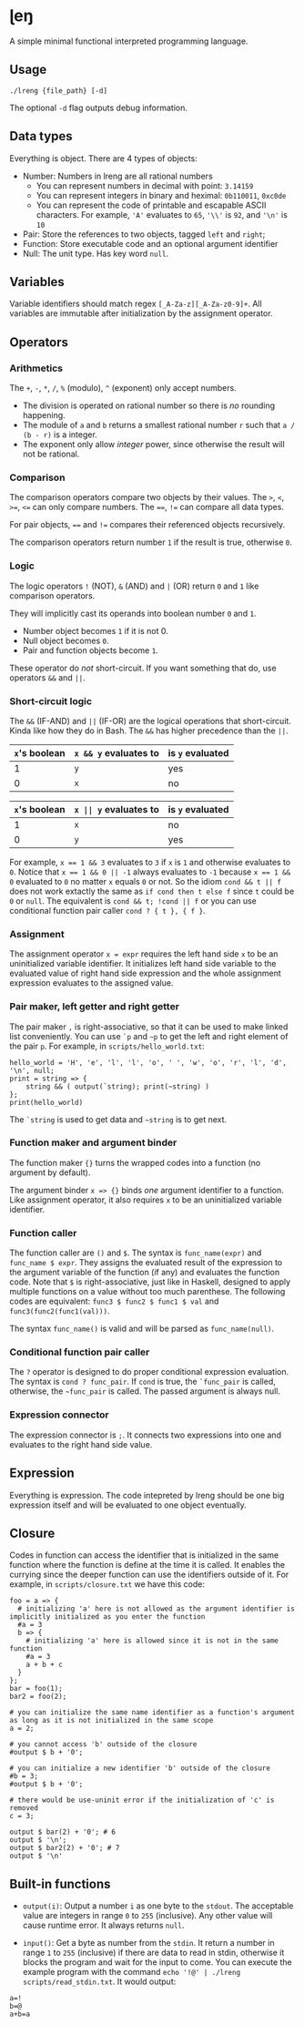 # ɭeŋ

A simple minimal functional interpreted programming language.

## Usage

```
./lreng {file_path} [-d]
```

The optional `-d` flag outputs debug information.

## Data types

Everything is object. There are 4 types of objects:
- Number: Numbers in lreng are all rational numbers 
  - You can represent numbers in decimal with point: `3.14159`
  - You can represent integers in binary and heximal: `0b110011`, `0xc0de`
  - You can represent the code of printable and escapable ASCII characters. For example, `'A'` evaluates to `65`, `'\\'` is `92`, and `'\n'` is `10`
- Pair: Store the references to two objects, tagged `left` and `right`;
- Function: Store executable code and an optional argument identifier
- Null: The unit type. Has key word `null`.

## Variables

Variable identifiers should match regex `[_A-Za-z][_A-Za-z0-9]+`. All variables are immutable after initialization by the assignment operator.

## Operators

### Arithmetics

The `+`, `-`, `*`, `/`, `%` (modulo), `^` (exponent) only accept numbers.

- The division is operated on rational number so there is *no* rounding happening.
- The module of `a` and `b` returns a smallest rational number `r` such that `a / (b - r)` is a integer.
- The exponent only allow *integer* power, since otherwise the result will not be rational.

### Comparison

The comparison operators compare two objects by their values. The `>`, `<`, `>=`, `<=` can only compare numbers. The `==`, `!=` can compare all data types.

For pair objects, `==` and `!=` compares their referenced objects recursively. 

The comparison operators return number `1` if the result is true, otherwise `0`.

### Logic

The logic operators `!` (NOT), `&` (AND) and `|` (OR) return `0` and `1` like comparison operators.

They will implicitly cast its operands into boolean number `0` and `1`.
- Number object becomes `1` if it is not 0.
- Null object becomes `0`.
- Pair and function objects become `1`.

These operator do *not* short-circuit. If you want something that do, use operators `&&` and `||`.

### Short-circuit logic

The `&&` (IF-AND) and  `||` (IF-OR) are the logical operations that short-circuit. Kinda like how they do in Bash. The `&&` has higher precedence than the `||`.

 `x`'s boolean  | `x && y` evaluates to | is `y` evaluated  |
----------------|-----------------------|----------------------
 1              | `y`                   | yes
 0              | `x`                   | no

 `x`'s boolean  | <code>x &#124;&#124; y</code> evaluates to | is `y` evaluated  
----------------|-----------------------|----------------------
 1              | `x`                   | no
 0              | `y`                   | yes

For example, `x == 1 && 3` evaluates to `3` if `x` is `1` and otherwise evaluates to `0`. Notice that `x == 1 && 0 || -1` always evaluates to `-1` because `x == 1 && 0` evaluated to `0` no matter `x` equals `0` or not. So the idiom `cond && t || f` does not work extactly the same as `if cond then t else f` since `t` could be `0` or `null`. The equivalent is `cond && t; !cond || f` or you can use conditional function pair caller `cond ? { t }, { f }`.

### Assignment

The assignment operator `x = expr` requires the left hand side `x` to be an uninitialized variable identifier. It initializes left hand side variable to the evaluated value of right hand side expression and the whole assignment expression evaluates to the assigned value.

### Pair maker, left getter and right getter

The pair maker `,` is right-associative, so that it can be used to make linked list conveniently. You can use `` `p `` and `~p` to get the left and right element of the pair `p`. For example, in `scripts/hello_world.txt`:

```
hello_world = 'H', 'e', 'l', 'l', 'o', ' ', 'w', 'o', 'r', 'l', 'd', '\n', null;
print = string => {
    string && ( output(`string); print(~string) )
};
print(hello_world)
```

The `` `string `` is used to get data and `~string` is to get next.

### Function maker and argument binder

The function maker `{}` turns the wrapped codes into a function (no argument by default).

The argument binder `x => {}` binds *one* argument identifier to a function. Like assignment operator, it also requires `x` to be an uninitialized variable identifier.

### Function caller

The function caller are `()` and `$`. The syntax is `func_name(expr)` and `func_name $ expr`. They assigns the evaluated result of the expression to the argument variable of the function (if any) and evaluates the function code. Note that `$` is right-associative, just like in Haskell, designed to apply multiple functions on a value without too much parenthese. The following codes are equivalent: `func3 $ func2 $ func1 $ val` and `func3(func2(func1(val)))`.

The syntax `func_name()` is valid and will be parsed as `func_name(null)`.

### Conditional function pair caller

The `?` operator is designed to do proper conditional expression evaluation. The syntax is `cond ? func_pair`. If `cond` is true, the `` `func_pair `` is called, otherwise, the `~func_pair` is called. The passed argument is always null.

### Expression connector

The expression connector is `;`. It connects two expressions into one and evaluates to the right hand side value.

## Expression

Everything is expression. The code intepreted by lreng should be one big expression itself and will be evaluated to one object eventually.

## Closure

Codes in function can access the identifier that is initialized in the same function where the function is define at the time it is called. It enables the currying since the deeper function can use the identifiers outside of it. For example, in `scripts/closure.txt` we have this code:

```
foo = a => {
  # initializing 'a' here is not allowed as the argument identifier is implicitly initialized as you enter the function
  #a = 3
  b => {
    # initializing 'a' here is allowed since it is not in the same function
    #a = 3
    a + b + c
  }
};
bar = foo(1);
bar2 = foo(2);

# you can initialize the same name identifier as a function's argument as long as it is not initialized in the same scope
a = 2;

# you cannot access 'b' outside of the closure
#output $ b + '0';

# you can initialize a new identifier 'b' outside of the closure
#b = 3;
#output $ b + '0';

# there would be use-uninit error if the initialization of 'c' is removed
c = 3;

output $ bar(2) + '0'; # 6
output $ '\n';
output $ bar2(2) + '0'; # 7
output $ '\n'
```

## Built-in functions

- `output(i)`: Output a number `i` as one byte to the `stdout`. The acceptable value are integers in range `0` to `255` (inclusive). Any other value will cause runtime error. It always returns `null`.

- `input()`: Get a byte as number from the `stdin`. It return a number in range `1` to `255` (inclusive) if there are data to read in stdin, otherwise it blocks the program and wait for the input to come. You can execute the example program with the command `echo '!@' | ./lreng scripts/read_stdin.txt`. It would output:

```
a=!
b=@
a+b=a
```

